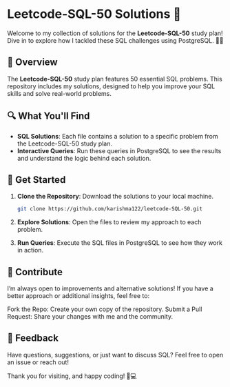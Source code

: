 # Leetcode-SQL-50 Solutions 🚀

Welcome to my collection of solutions for the **Leetcode-SQL-50** study plan! Dive in to explore how I tackled these SQL challenges using PostgreSQL. 🧠💡

## 📝 Overview

The **Leetcode-SQL-50** study plan features 50 essential SQL problems. This repository includes my solutions, designed to help you improve your SQL skills and solve real-world problems.

## 🔍 What You'll Find

- **SQL Solutions**: Each file contains a solution to a specific problem from the Leetcode-SQL-50 study plan.
- **Interactive Queries**: Run these queries in PostgreSQL to see the results and understand the logic behind each solution.

## 🚀 Get Started

1. **Clone the Repository**: Download the solutions to your local machine.

   ```bash
   git clone https://github.com/karishma122/leetcode-SQL-50.git

2. **Explore Solutions**: Open the files to review my approach to each problem.

3. **Run Queries**: Execute the SQL files in PostgreSQL to see how they work in action.

## 🤝 Contribute
I’m always open to improvements and alternative solutions! If you have a better approach or additional insights, feel free to:

Fork the Repo: Create your own copy of the repository.
Submit a Pull Request: Share your changes with me and the community.
## 💬 Feedback
Have questions, suggestions, or just want to discuss SQL? Feel free to open an issue or reach out!

Thank you for visiting, and happy coding! 🎉💻
